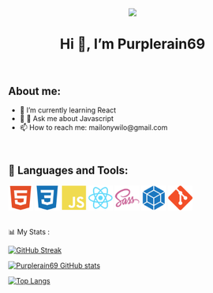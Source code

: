 <div align="center">
    <img src="https://media.giphy.com/media/26tn33aiTi1jkl6H6/giphy.gif" width="200" align="center">
    <h1 align="center">Hi 👋, I’m Purplerain69 </h1>
</div>
<br>

<div>
    <h2>About me:</h2>
    <ul>
        <li>🌱 I’m currently learning React</li>
        <li>👯 💬 Ask me about Javascript</li>
        <li>📫 How to reach me: mailonywilo@gmail.com</li>
    </ul>
    <br>
</div>

<div>
    <h2>🔨 Languages and Tools:</h2>
    <img src="https://github.com/devicons/devicon/blob/master/icons/html5/html5-plain.svg" alt="" width="50px">
    <img src="https://github.com/devicons/devicon/blob/master/icons/css3/css3-plain.svg" alt="" width="50px">
    <img src="https://github.com/devicons/devicon/blob/master/icons/javascript/javascript-plain.svg" alt="" width="50px">
    <img src="https://github.com/devicons/devicon/blob/master/icons/react/react-original.svg" alt="" width="50px">
    <img src="https://github.com/devicons/devicon/blob/master/icons/sass/sass-original.svg" alt="" width="50px">
    <img src="https://github.com/devicons/devicon/blob/master/icons/webpack/webpack-plain.svg" alt="" width="50px">
    <img src="https://github.com/devicons/devicon/blob/master/icons/git/git-plain.svg" alt="" width="50px">
    <br>
</div>
    <br>





📊 My Stats :

[![GitHub Streak](http://github-readme-streak-stats.herokuapp.com?user=Purplerain69&theme=dark)](https://git.io/streak-stats)

[![Purplerain69 GitHub stats](https://github-readme-stats.vercel.app/api?username=Purplerain69)](https://github.com/anuraghazra/github-readme-stats)

[![Top Langs](https://github-readme-stats.vercel.app/api/top-langs/?username=Purplerain69)](https://github.com/anuraghazra/github-readme-stats)
